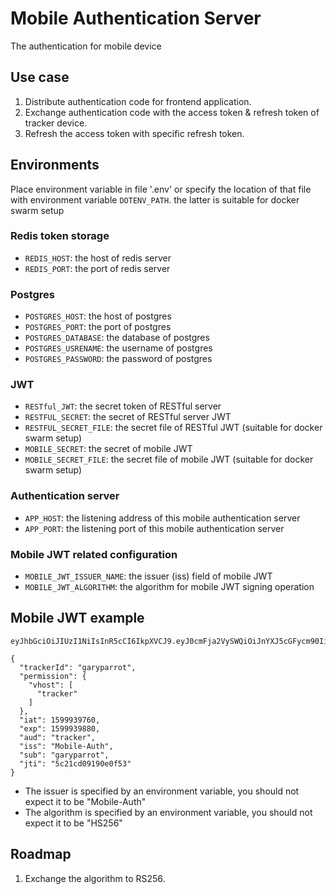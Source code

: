 # Mobile Authentication Server

The authentication for mobile device

## Use case

1. Distribute authentication code for frontend application.
2. Exchange authentication code with the access token & refresh token of tracker device.
3. Refresh the access token with specific refresh token.

## Environments

Place environment variable in file '.env' or specify the location of that file with environment variable `DOTENV_PATH`. the latter is suitable for docker swarm setup

### Redis token storage

- `REDIS_HOST`: the host of redis server
- `REDIS_PORT`: the port of redis server

### Postgres

- `POSTGRES_HOST`: the host of postgres
- `POSTGRES_PORT`: the port of postgres
- `POSTGRES_DATABASE`: the database of postgres
- `POSTGRES_USRENAME`: the username of postgres
- `POSTGRES_PASSWORD`: the password of postgres

### JWT

- `RESTful_JWT`: the secret token of RESTful server
- `RESTFUL_SECRET`: the secret of RESTful server JWT
- `RESTFUL_SECRET_FILE`: the secret file of RESTful JWT (suitable for docker swarm setup)
- `MOBILE_SECRET`: the secret of mobile JWT
- `MOBILE_SECRET_FILE`: the secret file of mobile JWT (suitable for docker swarm setup)

### Authentication server

- `APP_HOST`: the listening address of this mobile authentication server
- `APP_PORT`: the listening port of this mobile authentication server

### Mobile JWT related configuration

- `MOBILE_JWT_ISSUER_NAME`: the issuer (iss) field of mobile JWT
- `MOBILE_JWT_ALGORITHM`: the algorithm for mobile JWT signing operation

## Mobile JWT example

```
eyJhbGciOiJIUzI1NiIsInR5cCI6IkpXVCJ9.eyJ0cmFja2VySWQiOiJnYXJ5cGFycm90IiwicGVybWlzc2lvbiI6eyJ2aG9zdCI6WyJ0cmFja2VyIl19LCJpYXQiOjE1OTk5Mzk3NjAsImV4cCI6MTU5OTkzOTg4MCwiYXVkIjoidHJhY2tlciIsImlzcyI6Ik1vYmlsZS1BdXRoIiwic3ViIjoiZ2FyeXBhcnJvdCIsImp0aSI6IjVjMjFjZDA5MTkwZTBmNTMifQ.yAJESOmHJLJpez1bF_PJysgY9C0xHZxlqV18ulzAsAQ
```

```
{
  "trackerId": "garyparrot",
  "permission": {
    "vhost": [
      "tracker"
    ]
  },
  "iat": 1599939760,
  "exp": 1599939880,
  "aud": "tracker",
  "iss": "Mobile-Auth",
  "sub": "garyparrot",
  "jti": "5c21cd09190e0f53"
}
```

- The issuer is specified by an environment variable, you should not expect it to be "Mobile-Auth"
- The algorithm is specified by an environment variable, you should not expect it to be "HS256"

## Roadmap

1. Exchange the algorithm to RS256.
